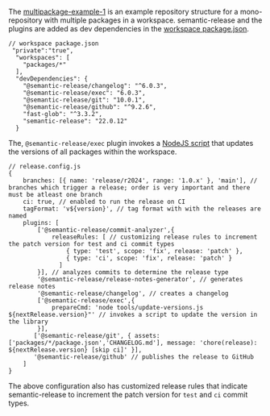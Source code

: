 The [multipackage-example-1](/multipackage-example-1/) is an example repository structure for a mono-repository with multiple packages in a workspace. semantic-release and the plugins are added as dev dependencies in the [workspace package.json](/multipackage-example-1/package.json).

```
// workspace package.json
 "private":"true",
  "workspaces": [
    "packages/*"
  ],
  "devDependencies": {
    "@semantic-release/changelog": "^6.0.3",
    "@semantic-release/exec": "6.0.3",
    "@semantic-release/git": "10.0.1",
    "@semantic-release/github": "^9.2.6",
    "fast-glob": "^3.3.2",
    "semantic-release": "22.0.12"
  }

```

The, `@semantic-release/exec` plugin invokes a [NodeJS script](/multipackage-example-1/tools/update-versions.js)  that updates the versions of all packages within the workspace. 

```
// release.config.js
{
    branches: [{ name: 'release/r2024', range: '1.0.x' }, 'main'], // branches which trigger a release; order is very important and there must be atleast one branch
    ci: true, // enabled to run the release on CI
    tagFormat: 'v${version}', // tag format with with the releases are named
    plugins: [
        ['@semantic-release/commit-analyzer',{
            releaseRules: [ // customizing release rules to increment the patch version for test and ci commit types
                { type: 'test', scope: 'fix', release: 'patch' },
                { type: 'ci', scope: 'fix', release: 'patch' }
              ]
        }], // analyzes commits to determine the release type
        '@semantic-release/release-notes-generator', // generates release notes
        '@semantic-release/changelog', // creates a changelog
        ['@semantic-release/exec',{
            prepareCmd: 'node tools/update-versions.js ${nextRelease.version}"' // invokes a script to update the version in the library
        }],
       ['@semantic-release/git', { assets: ['packages/*/package.json','CHANGELOG.md'], message: 'chore(release): ${nextRelease.version} [skip ci]' }],
       '@semantic-release/github' // publishes the release to GitHub
    ]
}
```
The above configuration also has customized release rules that indicate semantic-release to increment the patch version for `test` and `ci` commit types.
